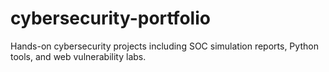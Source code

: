 # cybersecurity-portfolio
Hands-on cybersecurity projects including SOC simulation reports, Python tools, and web vulnerability labs.
